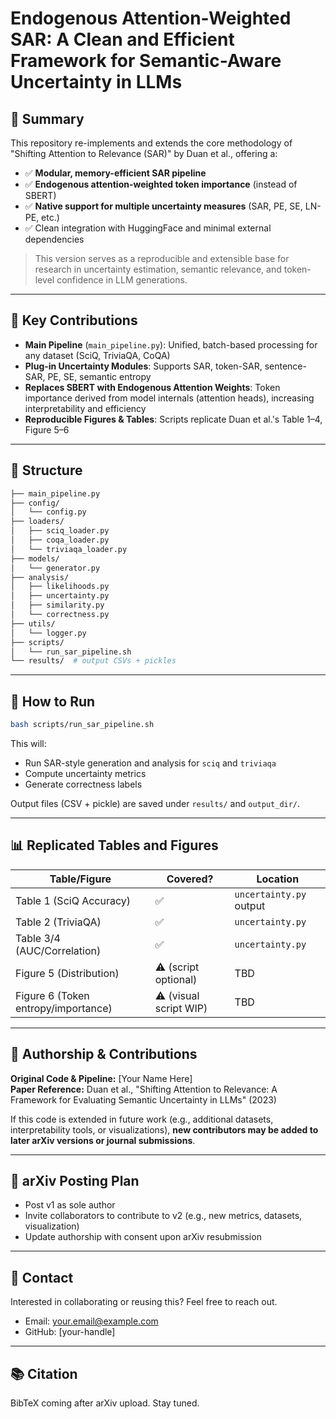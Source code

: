 # Endogenous Attention-Weighted SAR: A Clean and Efficient Framework for Semantic-Aware Uncertainty in LLMs

## 📌 Summary
This repository re-implements and extends the core methodology of "Shifting Attention to Relevance (SAR)" by Duan et al., offering a:

- ✅ **Modular, memory-efficient SAR pipeline**
- ✅ **Endogenous attention-weighted token importance** (instead of SBERT)
- ✅ **Native support for multiple uncertainty measures** (SAR, PE, SE, LN-PE, etc.)
- ✅ Clean integration with HuggingFace and minimal external dependencies

> This version serves as a reproducible and extensible base for research in uncertainty estimation, semantic relevance, and token-level confidence in LLM generations.

---

## 🔬 Key Contributions
- **Main Pipeline** (`main_pipeline.py`): Unified, batch-based processing for any dataset (SciQ, TriviaQA, CoQA)
- **Plug-in Uncertainty Modules**: Supports SAR, token-SAR, sentence-SAR, PE, SE, semantic entropy
- **Replaces SBERT with Endogenous Attention Weights**: Token importance derived from model internals (attention heads), increasing interpretability and efficiency
- **Reproducible Figures & Tables**: Scripts replicate Duan et al.'s Table 1–4, Figure 5–6

---

## 📁 Structure

```bash
├── main_pipeline.py
├── config/
│   └── config.py
├── loaders/
│   ├── sciq_loader.py
│   ├── coqa_loader.py
│   └── triviaqa_loader.py
├── models/
│   └── generator.py
├── analysis/
│   ├── likelihoods.py
│   ├── uncertainty.py
│   ├── similarity.py
│   └── correctness.py
├── utils/
│   └── logger.py
├── scripts/
│   └── run_sar_pipeline.sh
└── results/  # output CSVs + pickles
```

---

## 🚀 How to Run

```bash
bash scripts/run_sar_pipeline.sh
```
This will:
- Run SAR-style generation and analysis for `sciq` and `triviaqa`
- Compute uncertainty metrics
- Generate correctness labels

Output files (CSV + pickle) are saved under `results/` and `output_dir/`.

---

## 📊 Replicated Tables and Figures

| Table/Figure | Covered? | Location |
|--------------|----------|----------|
| Table 1 (SciQ Accuracy)   | ✅ | `uncertainty.py` output
| Table 2 (TriviaQA)        | ✅ | `uncertainty.py`
| Table 3/4 (AUC/Correlation) | ✅ | `uncertainty.py`
| Figure 5 (Distribution)   | ⚠️ (script optional) | TBD
| Figure 6 (Token entropy/importance) | ⚠️ (visual script WIP) | TBD

---

## 👥 Authorship & Contributions

**Original Code & Pipeline:** [Your Name Here]  
**Paper Reference:** Duan et al., "Shifting Attention to Relevance: A Framework for Evaluating Semantic Uncertainty in LLMs" (2023)

If this code is extended in future work (e.g., additional datasets, interpretability tools, or visualizations), **new contributors may be added to later arXiv versions or journal submissions**.

---

## 📝 arXiv Posting Plan
- Post v1 as sole author
- Invite collaborators to contribute to v2 (e.g., new metrics, datasets, visualization)
- Update authorship with consent upon arXiv resubmission

---

## 📮 Contact
Interested in collaborating or reusing this? Feel free to reach out.

- Email: your.email@example.com
- GitHub: [your-handle]

---

## 📚 Citation
BibTeX coming after arXiv upload. Stay tuned.
